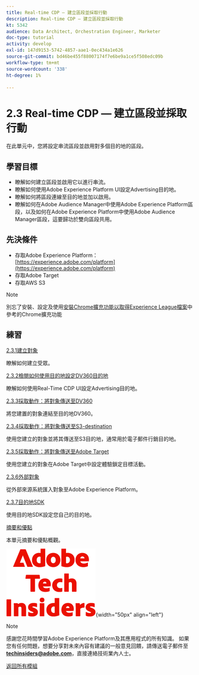 ```yaml
---
title: Real-time CDP — 建立區段並採取行動
description: Real-time CDP — 建立區段並採取行動
kt: 5342
audience: Data Architect, Orchestration Engineer, Marketer
doc-type: tutorial
activity: develop
exl-id: 147d9153-5742-4857-aae1-0ec434a1e626
source-git-commit: bd46be455f88007174f7e6be9a1ce5f508edc09b
workflow-type: tm+mt
source-wordcount: '338'
ht-degree: 1%

---
```


# 2.3 Real-time CDP — 建立區段並採取行動

在此單元中，您將設定串流區段並啟用對多個目的地的區段。

## 學習目標

- 瞭解如何建立區段並啟用它以進行串流。
- 瞭解如何使用Adobe Experience Platform UI設定Advertising目的地。
- 瞭解如何將區段連線至目的地並加以啟用。
- 瞭解如何在Adobe Audience Manager中使用Adobe Experience Platform區段，以及如何在Adobe Experience Platform中使用Adobe Audience Manager區段，這要歸功於雙向區段共用。

## 先決條件

- 存取Adobe Experience Platform： [https://experience.adobe.com/platform](https://experience.adobe.com/platform)
- 存取Adobe Target
- 存取AWS S3

>[!NOTE]
>
>別忘了安裝、設定及使用[安裝Chrome擴充功能以取得Experience League檔案](../../gettingstarted/gettingstarted/ex1.md)中參考的Chrome擴充功能

## 練習

[2.3.1建立對象](./ex1.md)

瞭解如何建立受眾。

[2.3.2檢閱如何使用目的地設定DV360目的地](./ex2.md)

瞭解如何使用Real-Time CDP UI設定Advertising目的地。

[2.3.3採取動作：將對象傳送至DV360](./ex3.md)

將您建置的對象連結至目的地DV360。

[2.3.4採取動作：將對象傳送至S3-destination](./ex4.md)

使用您建立的對象並將其傳送至S3目的地，通常用於電子郵件行銷目的地。

[2.3.5採取動作：將對象傳送至Adobe Target](./ex5.md)

使用您建立的對象在Adobe Target中設定體驗鎖定目標活動。

[2.3.6外部對象](./ex6.md)

從外部來源系統匯入對象至Adobe Experience Platform。

[2.3.7目的地SDK](./ex7.md)

使用目的地SDK設定您自己的目的地。

[摘要和優點](./summary.md)

本單元摘要和優點概觀。

![技術內部人士](./../../../assets/images/techinsiders.png){width="50px" align="left"}

>[!NOTE]
>
>感謝您花時間學習Adobe Experience Platform及其應用程式的所有知識。 如果您有任何問題，想要分享對未來內容有建議的一般意見回饋，請傳送電子郵件至&#x200B;**techinsiders@adobe.com**，直接連絡技術業內人士。

[返回所有模組](../../../overview.md)
